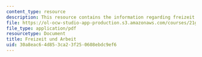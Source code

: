 ```yaml
---
content_type: resource
description: This resource contains the information regarding freizeit und arbeit.
file: https://ol-ocw-studio-app-production.s3.amazonaws.com/courses/21g-401-german-i-fall-2008/30a8eac64d853ca23f250608ebdc9ef6_MIT21G_401F08_freiz_arbe.pdf
file_type: application/pdf
resourcetype: Document
title: Freizeit und Arbeit
uid: 30a8eac6-4d85-3ca2-3f25-0608ebdc9ef6
---
```

